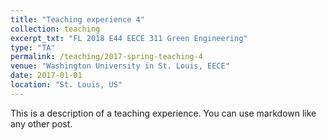 ```yaml
---
title: "Teaching experience 4"
collection: teaching
excerpt_txt: "FL 2018 E44 EECE 311 Green Engineering"
type: "TA"
permalink: /teaching/2017-spring-teaching-4
venue: "Washington University in St. Louis, EECE"
date: 2017-01-01
location: "St. Louis, US"
---
```

This is a description of a teaching experience. You can use markdown like any other post.
